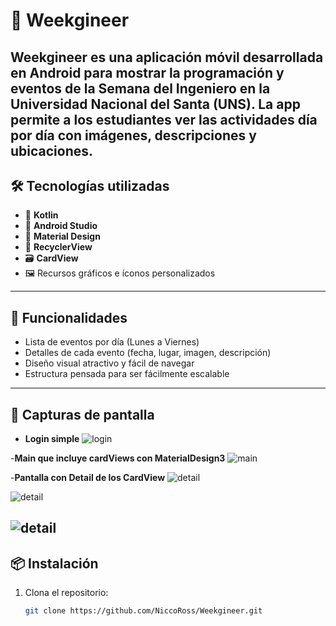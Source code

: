 # 📅 Weekgineer

**Weekgineer** es una aplicación móvil desarrollada en Android para mostrar la programación y eventos de la Semana del Ingeniero en la Universidad Nacional del Santa (UNS). 
La app permite a los estudiantes ver las actividades día por día con imágenes, descripciones y ubicaciones.
---
## 🛠️ Tecnologías utilizadas

- 📱 **Kotlin**
- 🧩 **Android Studio**
- 🎨 **Material Design**
- 📂 **RecyclerView**
- 🗃️ **CardView**
- 🖼️ Recursos gráficos e íconos personalizados

---

## 📆 Funcionalidades

- Lista de eventos por día (Lunes a Viernes)
- Detalles de cada evento (fecha, lugar, imagen, descripción)
- Diseño visual atractivo y fácil de navegar
- Estructura pensada para ser fácilmente escalable

---

## 📸 Capturas de pantalla

- **Login simple**
![login](ingeweek/login.png)

-**Main que incluye cardViews con MaterialDesign3**
![main](ingeweek/main.png)

-**Pantalla con Detail de los CardView**
![detail](ingeweek/detail.png)

![detail](ingeweek/detail2.png)

![detail](ingeweek/detail3.png)
---

## 📦 Instalación

1. Clona el repositorio:

   ```bash
   git clone https://github.com/NiccoRoss/Weekgineer.git
